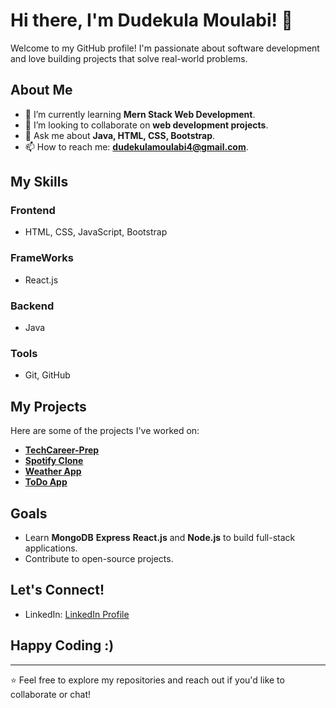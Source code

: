 # Hi there, I'm Dudekula Moulabi! 👋

Welcome to my GitHub profile! I'm passionate about software development and love building projects that solve real-world problems.

## About Me
- 🌱 I’m currently learning **Mern Stack Web Development**.
- 👯 I’m looking to collaborate on **web development projects**.
- 💬 Ask me about **Java, HTML, CSS, Bootstrap**.
- 📫 How to reach me: **dudekulamoulabi4@gmail.com**.

## My Skills
### Frontend
- HTML, CSS, JavaScript, Bootstrap
### FrameWorks
- React.js

### Backend
- Java

### Tools
- Git, GitHub

## My Projects
Here are some of the projects I've worked on:
- **[TechCareer-Prep](https://github.com/moulabidudekula/techcareer-Prep)** 
- **[Spotify Clone](https://github.com/moulabidudekula/spotify-clone)** 
- **[Weather App](https://github.com/moulabidudekula/Weather_APP)** 
- **[ToDo App](https://github.com/moulabidudekula/ToDo_APP)** 

## Goals
- Learn **MongoDB** **Express** **React.js**  and **Node.js** to build full-stack applications.
- Contribute to open-source projects.

## Let's Connect!
- LinkedIn: [LinkedIn Profile](https://www.linkedin.com/in/dudekula-moulabi-0ab757258/)
 ## Happy Coding :)
---

⭐️ Feel free to explore my repositories and reach out if you'd like to collaborate or chat!
